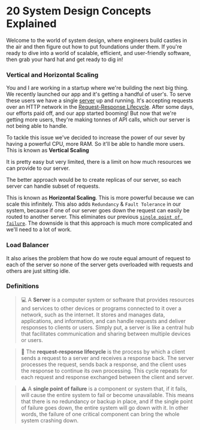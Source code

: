 # 20 System Design Concepts Explained

Welcome to the world of system design, where engineers build castles in the air and then figure out how to put foundations under them. If you're ready to dive into a world of scalable, efficient, and user-friendly software, then grab your hard hat and get ready to dig in!

### Vertical and Horizontal Scaling

You and I are working in a startup where we're building the next big thing. We recently launched our app and it's getting a handful of user's. To serve these users we have a single [server](#server) up and running. It's accepting requests over an HTTP network in the [Request-Response Lifecycle](#rrl). After some days, our efforts paid off, and our app started booming! But now that we're getting more users, they're making tonnes of API calls, which our server is not being able to handle.

To tackle this issue we've decided to increase the power of our sever by having a powerful CPU, more RAM. So it'll be able to handle more users. This is known as **Vertical Scaling**

It is pretty easy but very limited, there is a limit on how much resources we can provide to our server.

The better approach would be to create replicas of our server, so each server can handle subset of requests.

This is known as **Horizontal Scaling**. This is more powerful because we can scale this infinitely. This also adds `Redundancy` & `Fault Tolerance` in our system, because if one of our server goes down the request can easily be routed to another server. This eliminates our previous [`single point of failure`](#spf). The downside is that this approach is much more complicated and we'll need to a lot of work.

### Load Balancer

It also arises the problem that how do we route equal amount of request to each of the server so none of the server gets overloaded with requests and others are just sitting idle.

### Definitions

<a name="server"></a>

> 💻 A **Server** is a computer system or software that provides resources and services to other devices or programs connected to it over a network, such as the internet. It stores and manages data, applications, and information, and can handle requests and deliver responses to clients or users. Simply put, a server is like a central hub that facilitates communication and sharing between multiple devices or users.

<a name="rrl"></a>

> 🔄️ The **request-response lifecycle** is the process by which a client sends a request to a server and receives a response back. The server processes the request, sends back a response, and the client uses the response to continue its own processing. This cycle repeats for each request and response exchanged between the client and server.

<a name="spf"></a>

> ⚠️ A **single point of failure** is a component or system that, if it fails, will cause the entire system to fail or become unavailable. This means that there is no redundancy or backup in place, and if the single point of failure goes down, the entire system will go down with it. In other words, the failure of one critical component can bring the whole system crashing down.
